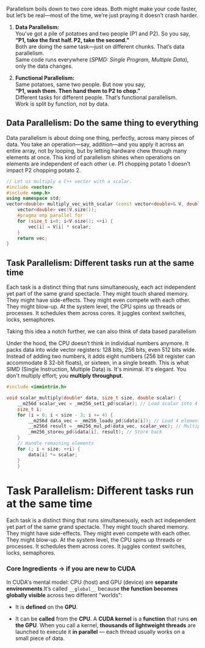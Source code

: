 
Parallelism boils down to two core ideas. Both might make your code faster, but let’s be real—most of the time, we’re just praying it doesn’t crash harder.

1. **Data Parallelism:**  
    You’ve got a pile of potatoes and two people (P1 and P2). So you say,  
    **“P1, take the first half. P2, take the second.”**  
    Both are doing the same task—just on different chunks. That’s data parallelism.  
    Same code runs everywhere (_SPMD: Single Program, Multiple Data_), only the data changes.
    
2. **Functional Parallelism:**  
    Same potatoes, same two people. But now you say,  
    **“P1, wash them. Then hand them to P2 to chop.”**  
    Different tasks for different people. That’s functional parallelism.  
    Work is split by function, not by data.
	
## Data Parallelism: Do the same thing to everything
Data parallelism is about doing one thing, perfectly, across many pieces of data. You take an operation—say, addition—and you apply it across an entire array, not by looping, but by letting hardware chew through many elements at once. This kind of parallelism shines when operations on elements are independent of each other i.e. P1 chopping potato 1 doesn't impact P2 chopping potato 2.

```cpp
// Let us multiply a C++ vector with a scalar.
#include <vector>
#include <omp.h>
using namespace std;
vector<double> multiply_vec_with_scalar (const vector<double>& V, double s) {
	vector<double> vec(V.size());
	#pragma omp parallel for
	for (size_t i=0; i<V.size(); ++i) {
		vec[i] = V[i] * scalar;
	}
	return vec;	
}
```
## Task Parallelism: Different tasks run at the same time
Each task is a distinct thing that runs simultaneously, each act independent yet part of the same grand spectacle. They might touch shared memory. They might have side-effects. They might even compete with each other. They might blow-up. At the system level, the CPU spins up threads or processes. It schedules them across cores. It juggles context switches, locks, semaphores.

Taking this idea a notch further, we can also think of data based parallelism  

Under the hood, the CPU doesn’t think in individual numbers anymore. It packs data into wide vector registers: 128 bits, 256 bits, even 512 bits wide. Instead of adding two numbers, it adds eight numbers (256 bit register can accommodate 8 32-bit floats), or sixteen, in a single breath. This is what SIMD (Single Instruction, Multiple Data) is. It's minimal. It's elegant. You don't multiply effort; you **multiply throughput**.

```cpp
#include <immintrin.h>

void scalar_multiply(double* data, size_t size, double scalar) {
    __m256d scalar_vec = _mm256_set1_pd(scalar); // Load scalar into 4 slots
    size_t i;
    for (i = 0; i < size - 3; i += 4) {
        __m256d data_vec = _mm256_loadu_pd(&data[i]); // Load 4 elements
        __m256d result = _mm256_mul_pd(data_vec, scalar_vec); // Multiply
        _mm256_storeu_pd(&data[i], result); // Store back
    }
    // Handle remaining elements
    for (; i < size; ++i) {
        data[i] *= scalar;
    }
    }
```


# Task Parallelism: Different tasks run at the same time

Each task is a distinct thing that runs simultaneously, each act independent yet part of the same grand spectacle. They might touch shared memory. They might have side-effects. They might even compete with each other. They might blow-up. At the system level, the CPU spins up threads or processes. It schedules them across cores. It juggles context switches, locks, semaphores.

### Core Ingredients -> if you are new to CUDA
In CUDA's mental model: CPU (host) and GPU (device) are **separate environments**.It’s called `__global__` because **the function becomes globally visible** across two different "worlds":

- It is **defined** on the **GPU**.
    
- It can be **called** from the **CPU**.
A **CUDA kernel** is a **function** that runs **on the GPU**. When you call a kernel, **thousands of lightweight threads** are launched to execute it **in parallel** — each thread usually works on a small piece of data.